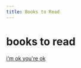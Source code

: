 ```yaml
---
title: Books to Read
---
```


# books to read


[i'm ok you're ok](https://en.wikipedia.org/wiki/I%27m_OK_–_You%27re_OK)




